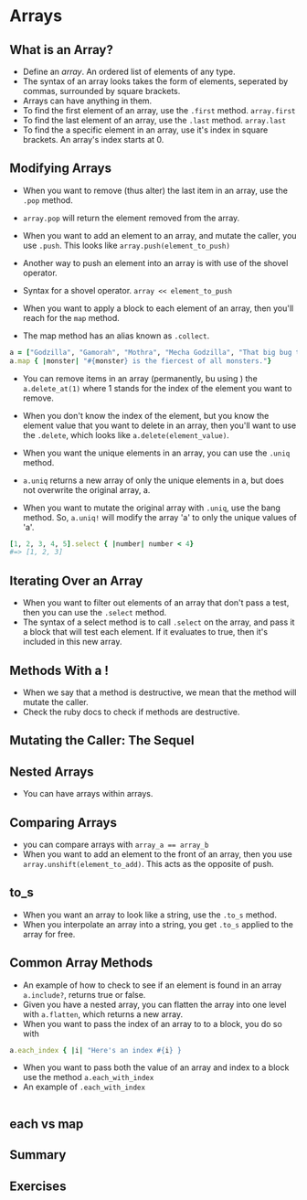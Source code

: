 # Arrays #

## What is an Array? ##
* Define an _array_. An ordered list of elements of any type.
* The syntax of an array looks takes the form of elements, seperated by commas, surrounded by square brackets.
* Arrays can have anything in them.
* To find the first element of an array, use the `.first` method. `array.first`
* To find the last element of an array, use the `.last` method. `array.last`
* To find the a specific element in an array, use it's index in square brackets. An array's index starts at 0. 


## Modifying Arrays ##
* When you want to remove (thus alter) the last item in an array, use the `.pop` method. 
* `array.pop` will return the element removed from the array.
* When you want to add an element to an array, and mutate the caller, you use `.push`. This looks like `array.push(element_to_push)`
* Another way to push an element into an array is with use of the shovel operator. 
* Syntax for a shovel operator. `array << element_to_push`

* When you want to apply a block to each element of an array, then you'll reach for the `map` method.
* The map method has an alias known as `.collect`. 
```ruby
a = ["Godzilla", "Gamorah", "Mothra", "Mecha Godzilla", "That big bug that ate radioactive waste"]
a.map { |monster| "#{monster} is the fiercest of all monsters."}
```

* You can remove items in an array (permanently, bu using ) the `a.delete_at(1)` where 1 stands for the index of the element you want to remove.

* When you don't know the index of the element, but you know the element value that you want to delete in an array, then you'll want to use the `.delete`, which looks like `a.delete(element_value)`.

* When you want the unique elements in an array, you can use the `.uniq` method.
* `a.uniq` returns a new array of only the unique elements in a, but does not overwrite the original array, a.
* When you want to mutate the original array with `.uniq`, use the bang method. So, `a.uniq!` will modify the array 'a' to only the unique values of 'a'.

```ruby
[1, 2, 3, 4, 5].select { |number| number < 4}
#=> [1, 2, 3]
```

## Iterating Over an Array ##

* When you want to filter out elements of an array that don't pass a test, then you can use the `.select` method.
* The syntax of a select method is to call `.select` on the array, and pass it a block that will test each element. If it evaluates to true, then it's included in this new array.



## Methods With a ! ##
* When we say that a method is destructive, we mean that the method will mutate the caller.
* Check the ruby docs to check if methods are destructive.

## Mutating the Caller: The Sequel ##


## Nested Arrays ##

* You can have arrays within arrays.

## Comparing Arrays ##

* you can compare arrays with `array_a == array_b`
* When you want to add an element to the front of an array, then you use `array.unshift(element_to_add)`. This acts as the opposite of push.

## to_s ##
* When you want an array to look like a string, use the `.to_s` method.
* When you interpolate an array into a string, you get `.to_s` applied to the array for free.

## Common Array Methods ##
* An example of how to check to see if an element is found in an array `a.include?`, returns true or false.
* Given you have a nested array, you can flatten the array into one level with `a.flatten`, which returns a new array.
* When you want to pass the index of an array to to a block, you do so with 
```ruby
a.each_index { |i| "Here's an index #{i} }
```

* When you want to pass both the value of an array and index to a block use the method `a.each_with_index`
* An example of `.each_with_index`

```ruby


```
## each vs map ##


## Summary ##


## Exercises ##



